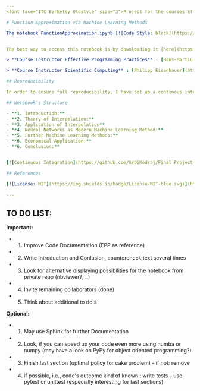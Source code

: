 ```yaml
---
<font face="ITC Berkeley Oldstyle" size="3">Project for the courses Effective Programming Practices and Scientific Computing | Winter 20/21, M.Sc. Economics, Bonn University | [Arbi Kodraj](https://github.com/ArbiKodraj) </font><br/>

# Function Approximation via Machine Learning Methods

The notebook FunctionApproximation.ipynb [![Code Style: black](https://img.shields.io/badge/code%20style-black-000000.svg)](https://github.com/psf/black) contains my work for the final project for Scientific Computing and EPP.


The best way to access this notebook is by downloading it [here](https://github.com/ArbiKodraj/Final_Project) and open it locally via jupyter notebook. Alternatively, it can be viewed [here](https://github.com/ArbiKodraj/Final_Project/blob/master/FunctionApproximation.ipynb), online on github.

> **Course Instructor Effective Programming Practices** : [Hans-Martin Gaudecker](https://github.com/hmgaudecker)

> **Course Instructor Scientific Computing** : [Philipp Eisenhauer](https://github.com/peisenha)

## Reproducibility

In order to ensure full reproducibility, I have set up a continous integration environment using [Travis Ci](https://travis-ci.com)  which can be checked here: [![Build Status](https://travis-ci.com/ArbiKodraj/Final_Project.svg?token=FjHb3G3wqwrNzub1KhJT&branch=master)](https://travis-ci.com/ArbiKodraj/Final_Project)

## Notebook's Structure

- **1. Introduction:**  
- **2. Theory of Interpolation:** 
- **3. Application of Interpolation**
- **4. Neural Networks as Modern Machine Learning Method:**  
- **5. Further Machine Learning Methods:**
- **6. Economical Application:**
- **6. Conclusion:**


[![Continuous Integration](https://github.com/ArbiKodraj/Final_Project_EPP/workflows/Continuous%20Integration/badge.svg)](https://github.com/ArbiKodraj/Final_Project/actions)

## References

[![License: MIT](https://img.shields.io/badge/License-MIT-blue.svg)](https://github.com/ArbiKodraj/Final_Project/blob/master/LICENSE)

---
```


## TO DO LIST:

**Important:**

- 1. Improve Code Documentation (EPP as reference)
- 2. Write Introduction and Conlusion, countercheck text several times
- 3. Look for alternative displaying possibilities for the notebook from private repo (nbviewer?, ..)
- 4. Invite remaining collaborators (done)
- 5. Think about additional to do's

**Optional:**

- 1. May use Sphinx for further Documentation
- 2. Look, if you can speed up your code even more using numba or numpy (may have a look on PyPy for object oriented programming?)
- 3. Finish last section (optimal policy for cake problem) - if not: remove 
- 4. if possible, i.e., code's outcome kind of known : write tests - use pytest or unittest (especially interesting for last sections)



